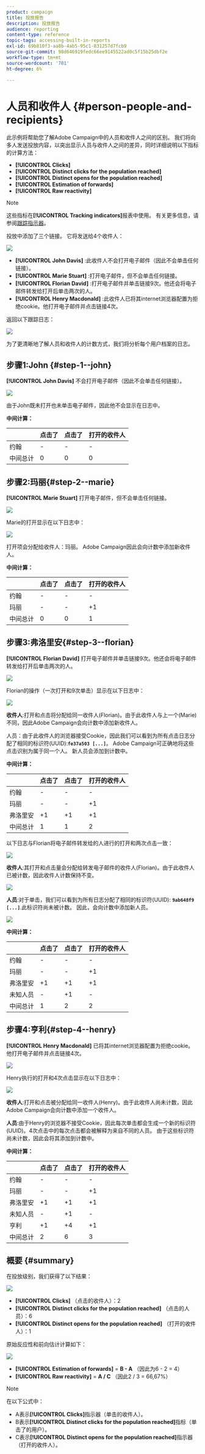 ```yaml
---
product: campaign
title: 投放报告
description: 投放报告
audience: reporting
content-type: reference
topic-tags: accessing-built-in-reports
exl-id: 69b810f3-aa8b-4ab5-95c1-831257d7fcb9
source-git-commit: 98d646919fedc66ee9145522ad0c5f15b25dbf2e
workflow-type: tm+mt
source-wordcount: '701'
ht-degree: 6%

---
```


# 人员和收件人 {#person-people-and-recipients}

此示例将帮助您了解Adobe Campaign中的人员和收件人之间的区别。 我们将向多人发送投放内容，以突出显示人员与收件人之间的差异，同时详细说明以下指标的计算方法：

* **[!UICONTROL Clicks]**
* **[!UICONTROL Distinct clicks for the population reached]**
* **[!UICONTROL Distinct opens for the population reached]**
* **[!UICONTROL Estimation of forwards]**
* **[!UICONTROL Raw reactivity]**

>[!NOTE]
>
>这些指标在&#x200B;**[!UICONTROL Tracking indicators]**&#x200B;报表中使用。 有关更多信息，请参阅[跟踪指示器](../../reporting/using/delivery-reports.md#tracking-indicators)。

投放中添加了三个链接。 它将发送给4个收件人：

![](assets/s_ncs_user_indicators_example_1.png)

* **[!UICONTROL John Davis]** :此收件人不会打开电子邮件（因此不会单击任何链接）。
* **[!UICONTROL Marie Stuart]** :打开电子邮件，但不会单击任何链接。
* **[!UICONTROL Florian David]** :打开电子邮件并单击链接9次。他还会将电子邮件转发给打开后单击两次的人。
* **[!UICONTROL Henry Macdonald]** :此收件人已将其internet浏览器配置为拒绝cookie。他打开电子邮件并点击链接4次。

返回以下跟踪日志：

![](assets/s_ncs_user_indicators_example_2.png)

为了更清晰地了解人员和收件人的计数方式，我们将分析每个用户档案的日志。

## 步骤1:John {#step-1--john}

**[!UICONTROL John Davis]** 不会打开电子邮件（因此不会单击任何链接）。

![](assets/s_ncs_user_indicators_example_8.png)

由于John既未打开也未单击电子邮件，因此他不会显示在日志中。

**中间计算：**

|  | 点击了 | 点击了 | 打开的收件人 |
|---|---|---|---|
| 约翰 | - | - | - |
| 中间总计 | 0 | 0 | 0 |

## 步骤2:玛丽{#step-2--marie}

**[!UICONTROL Marie Stuart]** 打开电子邮件，但不会单击任何链接。

![](assets/s_ncs_user_indicators_example_7.png)

Marie的打开显示在以下日志中：

![](assets/s_ncs_user_indicators_example_4bis.png)

打开项会分配给收件人：玛丽。 Adobe Campaign因此会向计数中添加新收件人。

**中间计算：**

|  | 点击了 | 点击了 | 打开的收件人 |
|---|---|---|---|
| 约翰 | - | - | - |
| 玛丽 | - | - | +1 |
| 中间总计 | 0 | 0 | 1 |

## 步骤3:弗洛里安{#step-3--florian}

**[!UICONTROL Florian David]** 打开电子邮件并单击链接9次。他还会将电子邮件转发给打开后单击两次的人。

![](assets/s_ncs_user_indicators_example_9.png)

Florian的操作（一次打开和9次单击）显示在以下日志中：

![](assets/s_ncs_user_indicators_example_3bis.png)

**收件人**:打开和点击将分配给同一收件人(Florian)。由于此收件人与上一个(Marie)不同，因此Adobe Campaign会向计数中添加新收件人。

人员：由于此收件人的浏览器接受Cookie，因此我们可以看到为所有点击日志分配了相同的标识符(UUID):**`fe37a503 [...]`**。 Adobe Campaign可正确地将这些点击识别为属于同一个人。 新人员会添加到计数中。

**中间计算：**

|  | 点击了 | 点击了 | 打开的收件人 |
|---|---|---|---|
| 约翰 | - | - | - |
| 玛丽 | - | - | +1 |
| 弗洛里安 | +1 | +1 | +1 |
| 中间总计 | 1 | 1 | 2 |

以下日志与Florian将电子邮件转发给的人进行的打开和两次点击一致：

![](assets/s_ncs_user_indicators_example_6bis.png)

**收件人**:其打开和点击量会分配给转发电子邮件的收件人(Florian)。由于此收件人已被计数，因此收件人计数保持不变。

![](assets/s_ncs_user_indicators_example_12.png)

**人员**:对于单击，我们可以看到为所有日志分配了相同的标识符(UUID): **`9ab648f9 [...]`**.此标识符尚未被计数。 因此，会向计数中添加新人员。

![](assets/s_ncs_user_indicators_example_13.png)

**中间计算：**

|  | 点击了 | 点击了 | 打开的收件人 |
|---|---|---|---|
| 约翰 | - | - | - |
| 玛丽 | - | - | +1 |
| 弗洛里安 | +1 | +1 | +1 |
| 未知人员 | - | +1 | - |
| 中间总计 | 1 | 2 | 2 |

## 步骤4:亨利{#step-4--henry}

**[!UICONTROL Henry Macdonald]** 已将其internet浏览器配置为拒绝cookie。他打开电子邮件并点击链接4次。

![](assets/s_ncs_user_indicators_example_10.png)

Henry执行的打开和4次点击显示在以下日志中：

![](assets/s_ncs_user_indicators_example_5bis.png)

**收件人**:打开和点击被分配给同一收件人(Henry)。由于此收件人尚未计数，因此Adobe Campaign会向计数中添加一个收件人。

**人员**:由于Henry的浏览器不接受Cookie，因此每次单击都会生成一个新的标识符(UUID)。4次点击中的每次点击都会被解释为来自不同的人员。 由于这些标识符尚未计数，因此会将其添加到计数中。

**中间计算：**

|  | 点击了 | 点击了 | 打开的收件人 |
|---|---|---|---|
| 约翰 | - | - | - |
| 玛丽 | - | - | +1 |
| 弗洛里安 | +1 | +1 | +1 |
| 未知人员 | - | +1 | - |
| 亨利 | +1 | +4 | +1 |
| 中间总计 | 2 | 6 | 3 |

## 概要 {#summary}

在投放级别，我们获得了以下结果：

![](assets/s_ncs_user_indicators_example.png)

* **[!UICONTROL Clicks]** （点击的收件人）：2
* **[!UICONTROL Distinct clicks for the population reached]** （点击的人员）：6
* **[!UICONTROL Distinct opens for the population reached]** （打开的收件人）：1

原始反应性和前向估计计算如下：

![](assets/s_ncs_user_indicators_example11.png)

* **[!UICONTROL Estimation of forwards]** =  **B - A** （因此为6 - 2 = 4）
* **[!UICONTROL Raw reactivity]** =  **A / C** （因此2 / 3 = 66,67%）

>[!NOTE]
>
>在以下公式中：
>
>* A表示&#x200B;**[!UICONTROL Clicks]**&#x200B;指示器（单击的收件人）。
>* B表示&#x200B;**[!UICONTROL Distinct clicks for the population reached]**&#x200B;指标（单击了的用户）。
>* C表示&#x200B;**[!UICONTROL Distinct opens for the population reached]**&#x200B;指示器（打开的收件人）。

